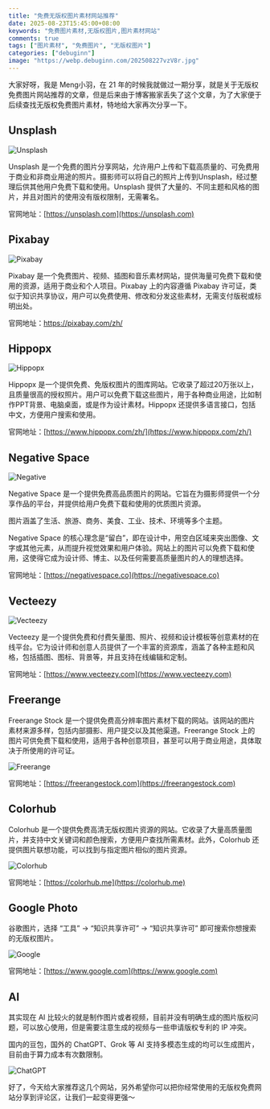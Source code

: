```yaml
---
title: "免费无版权图片素材网站推荐"
date: 2025-08-23T15:45:00+08:00
keywords: "免费图片素材,无版权图片,图片素材网站"
comments: true
tags: ["图片素材", "免费图片", "无版权图片"]
categories: ["debuginn"]
image: "https://webp.debuginn.com/202508227vzV8r.jpg"
---
```


大家好呀，我是 Meng小羽，在 21 年的时候我就做过一期分享，就是关于无版权免费图片网站推荐的文章，但是后来由于博客搬家丢失了这个文章，为了大家便于后续查找无版权免费图片素材，特地给大家再次分享一下。

## Unsplash

![Unsplash](https://webp.debuginn.com/20250814XRv15X.jpg)

Unsplash 是一个免费的图片分享网站，允许用户上传和下载高质量的、可免费用于商业和非商业用途的照片。摄影师可以将自己的照片上传到Unsplash，经过整理后供其他用户免费下载和使用。Unsplash 提供了大量的、不同主题和风格的图片，并且对图片的使用没有版权限制，无需署名。

官网地址：[https://unsplash.com](https://unsplash.com)


## Pixabay

![Pixabay](https://webp.debuginn.com/20250814spb8tV.jpg)

Pixabay 是一个免费图片、视频、插图和音乐素材网站，提供海量可免费下载和使用的资源，适用于商业和个人项目。Pixabay 上的内容遵循 Pixabay 许可证，类似于知识共享协议，用户可以免费使用、修改和分发这些素材，无需支付版税或标明出处。

官网地址：https://pixabay.com/zh/



## Hippopx

![Hippopx](https://webp.debuginn.com/20250814c8wVIM.jpg)

Hippopx 是一个提供免费、免版权图片的图库网站。它收录了超过20万张以上，且质量很高的授权照片。用户可以免费下载这些图片，用于各种商业用途，比如制作PPT背景、电脑桌面，或是作为设计素材。Hippopx 还提供多语言接口，包括中文，方便用户搜索和使用。

官网地址：[https://www.hippopx.com/zh/](https://www.hippopx.com/zh/)


## Negative Space

![Negative](https://webp.debuginn.com/20250814VyKs8b.jpg)

Negative Space 是一个提供免费高品质图片的网站。它旨在为摄影师提供一个分享作品的平台，并提供给用户免费下载和使用的优质图片资源。

图片涵盖了生活、旅游、商务、美食、工业、技术、环境等多个主题。

Negative Space 的核心理念是“留白”，即在设计中，用空白区域来突出图像、文字或其他元素，从而提升视觉效果和用户体验。网站上的图片可以免费下载和使用，这使得它成为设计师、博主、以及任何需要高质量图片的人的理想选择。

官网地址：[https://negativespace.co](https://negativespace.co)


## Vecteezy

![Vecteezy](https://webp.debuginn.com/20250814uMrGOP.jpg)

Vecteezy 是一个提供免费和付费矢量图、照片、视频和设计模板等创意素材的在线平台。它为设计师和创意人员提供了一个丰富的资源库，涵盖了各种主题和风格，包括插图、图标、背景等，并且支持在线编辑和定制。

官网地址：[https://www.vecteezy.com](https://www.vecteezy.com)


## Freerange

Freerange Stock 是一个提供免费高分辨率图片素材下载的网站。该网站的图片素材来源多样，包括内部摄影、用户提交以及其他渠道。Freerange Stock 上的图片可供免费下载和使用，适用于各种创意项目，甚至可以用于商业用途，具体取决于所使用的许可证。

![Freerange](https://webp.debuginn.com/20250814VNngkP.jpg)

官网地址：[https://freerangestock.com](https://freerangestock.com)


## Colorhub

Colorhub 是一个提供免费高清无版权图片资源的网站。它收录了大量高质量图片，并支持中文关键词和颜色搜索，方便用户查找所需素材。此外，Colorhub 还提供图片联想功能，可以找到与指定图片相似的图片资源。﻿

![Colorhub](https://webp.debuginn.com/20250814CJuBol.jpg)

官网地址：[https://colorhub.me](https://colorhub.me)


## Google Photo

谷歌图片，选择 “工具” -> “知识共享许可” -> “知识共享许可” 即可搜索你想搜索的无版权图片。

![Google](https://webp.debuginn.com/20250814ICfA1v.jpg)

官网地址：[https://www.google.com](https://www.google.com)


## AI

其实现在 AI 比较火的就是制作图片或者视频，目前并没有明确生成的图片版权问题，可以放心使用，但是需要注意生成的视频与一些申请版权专利的 IP 冲突。

国内的豆包，国外的 ChatGPT、Grok 等 AI 支持多模态生成的均可以生成图片，目前由于算力成本有次数限制。

![ChatGPT](https://webp.debuginn.com/20250814kX78Yx.jpg)

好了，今天给大家推荐这几个网站，另外希望你可以把你经常使用的无版权免费网站分享到评论区，让我们一起变得更强～